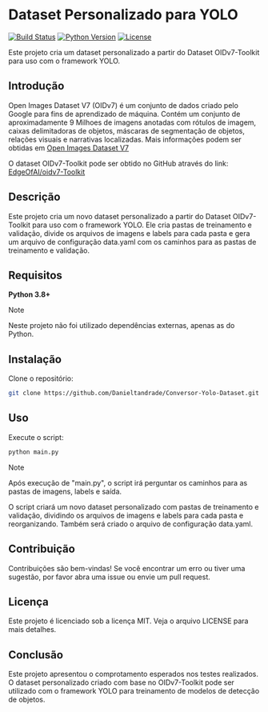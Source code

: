 # Dataset Personalizado para YOLO

[![Build Status](https://img.shields.io/badge/Build-Passing-green.svg)](https://github.com/your-username/oidv7-yolo-reorg/actions)
[![Python Version](https://img.shields.io/badge/Python-3.7+-blue.svg)](https://www.python.org/downloads/)
[![License](https://img.shields.io/badge/License-MIT-yellow.svg)](https://opensource.org/licenses/MIT)

Este projeto cria um dataset personalizado a partir do Dataset OIDv7-Toolkit para uso com o framework YOLO.

## Introdução

Open Images Dataset V7 (OIDv7) é um conjunto de dados criado pelo Google para fins de aprendizado de máquina. Contém um conjunto de aproximadamente 9 Milhoes de imagens anotadas com rótulos de imagem, caixas delimitadoras de objetos, máscaras de segmentação de objetos, relações visuais e narrativas localizadas.
Mais informações podem ser obtidas em [Open Images Dataset V7](https://storage.googleapis.com/openimages/web/index.html)

O dataset OIDv7-Toolkit pode ser obtido no GitHub através do link: [EdgeOfAI/oidv7-Toolkit](https://github.com/EdgeOfAI/oidv7-Toolkit)


## Descrição

Este projeto cria um novo dataset personalizado a partir do Dataset OIDv7-Toolkit para uso com o framework YOLO. Ele cria pastas de treinamento e validação, divide os arquivos de imagens e labels para cada pasta e gera um arquivo de configuração data.yaml com os caminhos para as pastas de treinamento e validação.

## Requisitos

__Python 3.8+__

> [!NOTE]
> Neste projeto não foi utilizado dependências externas, apenas as do Python.


## Instalação

Clone o repositório:

```bash
git clone https://github.com/Danieltandrade/Conversor-Yolo-Dataset.git
```

## Uso

Execute o script:

```bash
python main.py
```
> [!NOTE]
> Após execução de "main.py", o script irá perguntar os caminhos para as pastas de imagens, labels e saída.

O script criará um novo dataset personalizado com pastas de treinamento e validação, dividindo os arquivos de imagens e labels para cada pasta e reorganizando. Também será criado o arquivo de configuração data.yaml.

## Contribuição

Contribuições são bem-vindas! Se você encontrar um erro ou tiver uma sugestão, por favor abra uma issue ou envie um pull request.

## Licença

Este projeto é licenciado sob a licença MIT. Veja o arquivo LICENSE para mais detalhes.

## Conclusão

Este projeto apresentou o comprotamento esperados nos testes realizados. O dataset personalizado criado com base no OIDv7-Toolkit pode ser utilizado com o framework YOLO para treinamento de modelos de detecção de objetos.